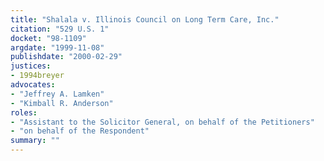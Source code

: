```yaml
---
title: "Shalala v. Illinois Council on Long Term Care, Inc."
citation: "529 U.S. 1"
docket: "98-1109"
argdate: "1999-11-08"
publishdate: "2000-02-29"
justices:
- 1994breyer
advocates:
- "Jeffrey A. Lamken"
- "Kimball R. Anderson"
roles:
- "Assistant to the Solicitor General, on behalf of the Petitioners"
- "on behalf of the Respondent"
summary: ""
---
```


